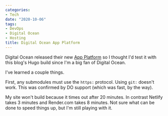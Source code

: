 ```yaml
---
categories:
- Tech
date: "2020-10-06"
tags:
- DevOps
- Digital Ocean
- Hosting
title: Digital Ocean App Platform
---
```


Digital Ocean released their new [App Platform](https://www.digitalocean.com/products/app-platform/) so I thought I'd test it with this blog's Hugo build since I'm a big fan of Digital Ocean.

I've learned a couple things.

First, any submodules must use the `https:` protocol. Using `git:` doesn't work. This was confirmed by DO support (which was fast, by the way).

My site won't build because it times out after 20 minutes. In contrast Netlify takes 3 minutes and Render.com takes 8 minutes. Not sure what can be done to speed things up, but I'm still playing with it.

